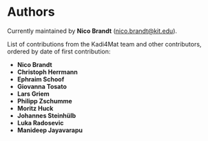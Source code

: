 # Authors

Currently maintained by **Nico Brandt**
([nico.brandt@kit.edu](mailto:nico.brandt@kit.edu)).

List of contributions from the Kadi4Mat team and other contributors, ordered by
date of first contribution:

* **Nico Brandt**
* **Christoph Herrmann**
* **Ephraim Schoof**
* **Giovanna Tosato**
* **Lars Griem**
* **Philipp Zschumme**
* **Moritz Huck**
* **Johannes Steinhülb**
* **Luka Radosevic**
* **Manideep Jayavarapu**
